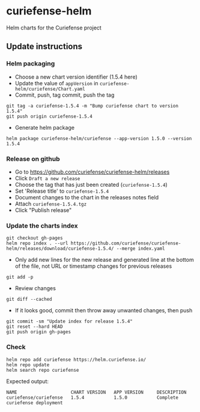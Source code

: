 # curiefense-helm
Helm charts for the Curiefense project

## Update instructions
### Helm packaging
* Choose a new chart version identifier (1.5.4 here)
* Update the value of `appVersion` in `curiefense-helm/curiefense/Chart.yaml`
* Commit, push, tag commit, push the tag
```
git tag -a curiefense-1.5.4 -m "Bump curiefense chart to version 1.5.4"
git push origin curiefense-1.5.4
```
* Generate helm package
```
helm package curiefense-helm/curiefense --app-version 1.5.0 --version 1.5.4
```

### Release on github
* Go to <https://github.com/curiefense/curiefense-helm/releases>
* Click `Draft a new release`
* Choose the tag that has just been created (`curiefense-1.5.4`)
* Set 'Release title' to `curiefense-1.5.4`
* Document changes to the chart in the releases notes field
* Attach `curiefense-1.5.4.tgz`
* Click "Publish release"

### Update the charts index
```
git checkout gh-pages
helm repo index . --url https://github.com/curiefense/curiefense-helm/releases/download/curiefense-1.5.4/ --merge index.yaml
```
* Only add new lines for the new release and generated line at the bottom of the file, not URL or timestamp changes for previous releases
```
git add -p
```
* Review changes
```
git diff --cached
```
* If it looks good, commit then throw away unwanted changes, then push
```
git commit -sm "Update index for release 1.5.4"
git reset --hard HEAD
git push origin gh-pages
```
### Check
```
helm repo add curiefense https://helm.curiefense.io/
helm repo update
helm search repo curiefense
```

Expected output:
```
NAME                    CHART VERSION   APP VERSION     DESCRIPTION
curiefense/curiefense   1.5.4           1.5.0           Complete curiefense deployment
```

